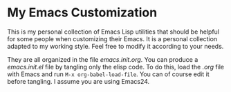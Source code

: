 # My Emacs Customization

This is my personal collection of Emacs Lisp utilities that should be
helpful for some people when customizing their Emacs. It is a personal
collection adapted to my working style. Feel free to modify it
according to your needs.

They are all organized in the file _emacs.init.org_. You can produce a
_emacs.init.el_ file by tangling only the elisp code. To do this, load
the _.org_ file with Emacs and run `M-x org-babel-load-file`. You can
of course edit it before tangling. I assume you are using Emacs24.
